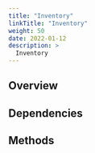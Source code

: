 ```yaml
---
title: "Inventory"
linkTitle: "Inventory"
weight: 50
date: 2022-01-12
description: >
  Inventory
---
```



## Overview


## Dependencies


## Methods

